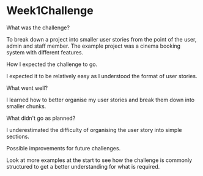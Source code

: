 # Week1Challenge

What was the challenge?

To break down a project into smaller user stories from the point of the user, admin and staff member.
The example project was a cinema booking system with different features.

How I expected the challenge to go.

I expected it to be relatively easy as I understood the format of user stories.

What went well?

I learned how to better organise my user stories and break them down into smaller chunks.

What didn't go as planned?

I underestimated the difficulty of organising the user story into simple sections.

Possible improvements for future challenges.

Look at more examples at the start to see how the challenge is commonly structured to get a better understanding for what is required.
